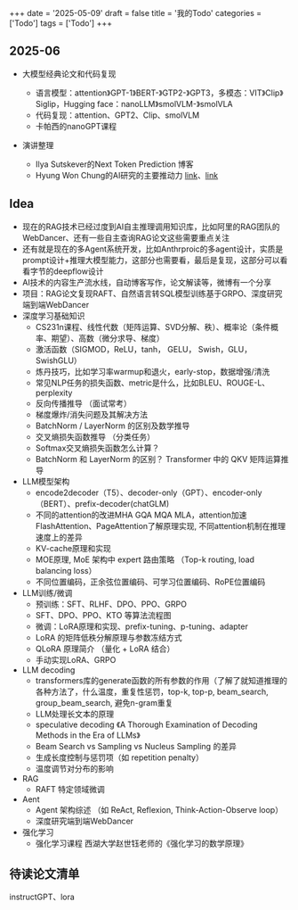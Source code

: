 +++ 
date = '2025-05-09' 
draft = false 
title = '我的Todo' 
categories = ['Todo'] 
tags = ['Todo'] 
+++

## 2025-06

- 大模型经典论文和代码复现
  - 语言模型：attention》GPT-1》BERT-》GTP2-》GPT3，多模态：VIT》Clip》Siglip，Hugging face：nanoLLM》smolVLM-》smolVLA
  - 代码复现：attention、GPT2、Clip、smolVLM
  - 卡帕西的nanoGPT课程

- 演讲整理
  - Ilya Sutskever的Next Token Prediction 博客
  - Hyung Won Chung的AI研究的主要推动力 [link](https://mp.weixin.qq.com/s?__biz=MzA3MzI4MjgzMw==&mid=2650922111&idx=2&sn=69ae67a08b5ffd782d7bd25d94e6ed7a&chksm=84e41801b393911720f779edaa704cc703a4871b96dd75eff9b599470090e8eb5d50034cebe0&scene=21#wechat_redirect)、[link](https://mp.weixin.qq.com/s?__biz=MzA3MzI4MjgzMw==&mid=2650893355&idx=1&sn=5911ccc05abf5177bb71a47ea5a748c8&chksm=84e4a855b39321434a2a386c9f359979da99dd441e6cf8f88062f1e909ad8f5b9b24198d1edb&scene=21#wechat_redirect)

## Idea

- 现在的RAG技术已经过度到AI自主推理调用知识库，比如阿里的RAG团队的WebDancer、还有一些自主查询RAG论文这些需要重点关注
- 还有就是现在的多Agent系统开发，比如Anthrproic的多agent设计，实质是prompt设计+推理大模型能力，这部分也需要看，最后是复现，这部分可以看看字节的deepflow设计
- AI技术的内容生产流水线，自动博客写作，论文解读等，微博有一个分享
- 项目：RAG论文复现RAFT、自然语言转SQL模型训练基于GRPO、深度研究端到端WebDancer
- 深度学习基础知识
  - CS231n课程、线性代数（矩阵运算、SVD分解、秩）、概率论（条件概率、期望）、高数（微分求导、梯度）
  - 激活函数（SIGMOD，ReLU，tanh， GELU， Swish，GLU， SwishGLU）
  - 炼丹技巧，比如学习率warmup和退火，early-stop，数据增强/清洗
  - 常见NLP任务的损失函数、metric是什么，比如BLEU、ROUGE-L、perplexity
  - 反向传播推导 （面试常考）
  - 梯度爆炸/消失问题及其解决方法
  - BatchNorm / LayerNorm 的区别及数学推导
  - 交叉熵损失函数推导 （分类任务）
  - Softmax交叉熵损失函数怎么计算？
  - BatchNorm 和 LayerNorm 的区别？
Transformer 中的 QKV 矩阵运算推导
- LLM模型架构
  - encode2decoder（T5）、decoder-only（GPT）、encoder-only（BERT）、prefix-decoder(chatGLM)
  - 不同的attention的改进MHA GQA MQA MLA，attention加速FlashAttention、PageAttention了解原理实现, 不同attention机制在推理速度上的差异
  - KV-cache原理和实现
  - MOE原理, MoE 架构中 expert 路由策略 （Top-k routing, load balancing loss）
  - 不同位置编码，正余弦位置编码、可学习位置编码、RoPE位置编码
- LLM训练/微调
  - 预训练：SFT、RLHF、DPO、PPO、GRPO
  - SFT、DPO、PPO、KTO 等算法流程图
  - 微调：LoRA原理和实现、prefix-tuning、p-tuning、adapter
  - LoRA 的矩阵低秩分解原理与参数冻结方式
  - QLoRA 原理简介 （量化 + LoRA 结合）
  - 手动实现LoRA、GRPO
- LLM decoding
  - transformers库的generate函数的所有参数的作用（了解了就知道推理的各种方法了，什么温度，重复性惩罚，top-k, top-p, beam_search, group_beam_search, 避免n-gram重复
  - LLM处理长文本的原理
  - speculative decoding 《A Thorough Examination of Decoding Methods in the Era of LLMs》
  - Beam Search vs Sampling vs Nucleus Sampling 的差异
  - 生成长度控制与惩罚项（如 repetition penalty）
  - 温度调节对分布的影响
- RAG
  - RAFT 特定领域微调
- Aent
  - Agent 架构综述 （如 ReAct, Reflexion, Think-Action-Observe loop）
  - 深度研究端到端WebDancer
- 强化学习
  - 强化学习课程 西湖大学赵世钰老师的《强化学习的数学原理》

## 待读论文清单
instructGPT、lora

